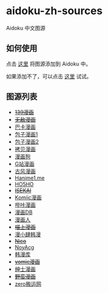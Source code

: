 # aidoku-zh-sources

Aidoku 中文图源

## 如何使用

点击 [这里](https://aidoku.app/add-source-list/?url=https://raw.githubusercontent.com/suiyuran/aidoku-zh-sources/main/public/) 将图源添加到 Aidoku 中。

如果添加不了，可以点击 [这里](https://aidoku.app/add-source-list/?url=https://cdn.jsdelivr.net/gh/suiyuran/aidoku-zh-sources@main/public/) 试试。

## 图源列表

- ~~[139漫画](https://139mh.com)~~
- ~~[无敌漫画](https://www.55dmh.com)~~
- [巴卡漫画](https://bakamh.com)
- [包子漫画1](https://www.baozimh.com)
- [包子漫画2](https://baozimh.org)
- [拷贝漫画](https://www.mangacopy.com)
- [漫画狗](https://dogemanga.com)
- [G站漫画](https://godamh.com)
- [古风漫画](https://www.gufengmh.com)
- [Hanime1.me](https://hanime1.me/comics)
- [HO5HO](https://www.ho5ho.com)
- ~~[ISEKAI](https://isekai.ch)~~
- [Komiic漫画](https://komiic.com)
- [哔咔漫画](https://manhuabika.com)
- [漫画DB](https://www.manhuadb.com)
- [漫画人](https://www.manhuaren.com)
- ~~[喵上漫画](https://www.miaoshangmanhua.cc)~~
- [漫小肆韩漫](https://www.freexcomic.com)
- ~~[Nico](https://nicohub.cc/index?category=comic)~~
- [NoyAcg](https://noy1.top)
- [韩漫库](https://se8.us)
- ~~[vomic漫画](http://www.vomicmh.com)~~
- [绅士漫画](https://www.wnacg.com)
- ~~[野蛮漫画](https://yemancomic.com)~~
- [zero搬运网](https://zerobyw.github.io)
